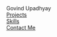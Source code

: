 <footer>
      <div class="container footer-wrapper">
        <div class="footer-faded-text">Govind Upadhyay</div>
        <div class="link-wrapper">
          <div>
            <a href="#projects">Projects</a>
          </div>
          <div>
            <a href="#skills">Skills</a>
          </div>
          <div>
            <a href="#contactme">Contact Me</a>
          </div>
        </div>
        <div class="icon-wrapper">
          <a href="https://www.linkedin.com/in/govind-upadhyay-a9726320a/"
            ><i class="fa-brands fa-linkedin icon"></i
          ></a>
          <a href="https://github.com/IntellectGovi"
            ><i class="fa-brands fa-github icon"></i
          ></a>
          <a href="https://instagram.com/_upadhyay.09_?igshid=NzMyMjgxZWIzNw=="
            ><i class="fa-brands fa-twitter icon"></i
          ></a>
          <a href="https://twitter.com/Goviop9026?t=PJ8qXTJ2QCgYsToaGqOUaw&s=09"
            ><i class="fa-brands fa-instagram icon"></i
          ></a>
        </div>
      </div>
    </footer>